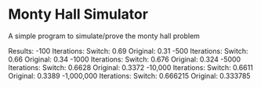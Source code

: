 # Monty Hall Simulator
A simple program to simulate/prove the monty hall problem

Results:
 -100 Iterations: Switch: 0.69 Original: 0.31
 -500 Iterations: Switch: 0.66 Original: 0.34
 -1000 Iterations: Switch: 0.676 Original: 0.324
 -5000 Iterations: Switch: 0.6628 Original: 0.3372
 -10,000 Iterations: Switch: 0.6611 Original: 0.3389
 -1,000,000 Iterations: Switch: 0.666215 Original: 0.333785
